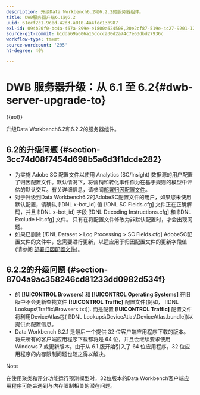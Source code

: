 ```yaml
---
description: 升级Data Workbench6.2和6.2.2的服务器组件。
title: DWB服务器升级6.1到6.2
uuid: 61ecf2c1-9ced-42d3-a010-4a4fec13b987
exl-id: 094b20f0-bc4a-467a-899e-e1800a624508,20e2cf87-519e-4c27-9201-1275550bb72a
source-git-commit: b1dda69a606a16dccca30d2a74c7e63dbd27936c
workflow-type: tm+mt
source-wordcount: '295'
ht-degree: 40%

---
```


# DWB 服务器升级：从 6.1 至 6.2{#dwb-server-upgrade-to}

{{eol}}

升级Data Workbench6.2和6.2.2的服务器组件。

## 6.2的升级问题 {#section-3cc74d08f7454d698b5a6d3f1dcde282}

* 为实施 Adobe SC 配置文件以使用 Analytics (SC/Insight) 数据源的用户配置了归因配置文件。默认情况下，将营销和转化事件作为在基于规则的模型中评估的默认交互。有关详细信息，请参阅[部署归因配置文件](https://experienceleague.adobe.com/docs/data-workbench/using/client/attribution-reports/c-attrib-profile-deploy.html?lang=en)。
* 对于升级到Data Workbench6.2的AdobeSC配置文件的用户，如果您未使用默认配置，请确认 [!DNL x-bot_id] 值 [!DNL SC Fields.cfg] 文件正在正确解码，并且 [!DNL x-bot_id] 字段 [!DNL Decoding Instructions.cfg] 和 [!DNL Exclude Hit.cfg] 文件。 只有在将配置文件修改为非默认配置时，才会出现问题。
* 如果已删除 [!DNL Dataset > Log Processing > SC Fields.cfg] AdobeSC配置文件的文件中，您需要进行更新，以适应用于归因配置文件的更新字段值(请参阅 [部署归因配置文件](https://experienceleague.adobe.com/docs/data-workbench/using/client/attribution-reports/c-attrib-profile-deploy.html?lang=en))。

## 6.2.2的升级问题 {#section-8704a9ac358246cd81233dd0982d534f}

* 的 **[!UICONTROL Browsers]** 和 **[!UICONTROL Operating Systems]** 在旧版中不会更新查找文件 **[!UICONTROL Traffic]** 配置文件(例如， [!DNL Lookups\Traffic\Browsers.txt)]. 而是配置 **[!UICONTROL Traffic]** 配置文件将利用DeviceAtlas包( [!DNL Lookups\DeviceAtlas\DeviceAtlas.bundle])以提供此配置信息。
* Data Workbench 6.2.1 是最后一个提供 32 位客户端应用程序下载的版本。将来所有的客户端应用程序下载都将是 64 位，并且会继续要求使用 Windows 7 或更新版本。由于从 6.1 版开始引入了 64 位应用程序，32 位应用程序的内存限制问题也随之得以解决。

>[!NOTE]
>
>在使用聚类和评分功能运行预测模型时，32位版本的Data Workbench客户端应用程序可能会遇到与内存限制相关的潜在问题。
